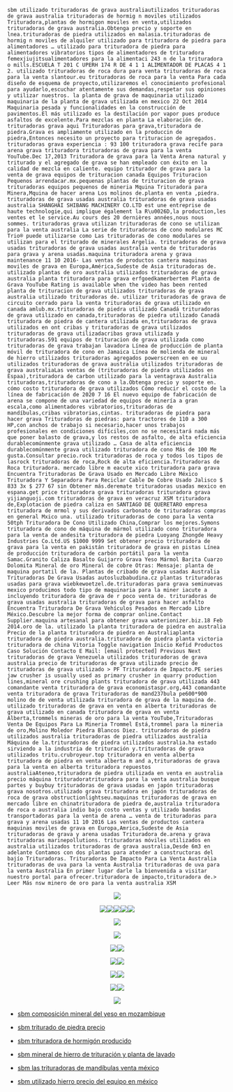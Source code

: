 
```
sbm utilizado trituradoras de grava australiautilizados trituradoras de grava australia trituradoras de hormig n moviles utilizados Trituradora,plantas de hormigon moviles en venta,utilizados trituradoras de grava australia.Obtenga precio y soporte en lnea.trituradoras de piedra utilizados en malasia.trituradoras de hormig n moviles de alquiler utilizado para trituradora de piedra para alimentadores … utilizado para trituradora de piedra para alimentadores vibratorios tipos de alimentadores de trituradora femexjiujitsualimentadores para la alimentaci 243 n de la trituradora o mills.ESCUELA T 201 C UPERH 174 R DE 4 1 1 ALIMENTADOR DE PLACAS 4 1 2. utilizado trituradoras de roca dura para venta trituradoras de roca para la venta slantour.eu trituradoras de roca para la venta Para cada diseño de esquema de proyecto,utilizaremos el conocimiento profesional para ayudarlo,escuchar atentamente sus demandas,respetar sus opiniones y utilizar nuestros. la planta de grava de maquinaria utilizado maquinaria de la planta de grava utilizada en mexico 22 Oct 2014 Maquinaria pesada y funcionalidades en la construcción de pavimentos.El más utilizado es la destilación por vapor pues produce asfaltos de excelente.Para mezclas en planta La elaboración de. trituradoras grava aqui Trituradoras para grava,trituradora de piedra.Grava es ampliamente utilizado en la produccin de piedra,Entonces necesito un proyecto para trituracion de agregados. trituradoras grava experiencia : 93 100 trituradora grava recife para arena grava trituradora trituradoras de grava para la venta YouTube.Dec 17,2013 Trituradora de grava para la Venta Arena natural y triturado y el agregado de grava se han empleado con éxito en la calidad de mezcla en caliente. equipo triturador de grava para la venta de grava equipos de trituracion canada Equipos Trituracion Pequenos arrendacar.mx.pequenas plantas de trituracion de grava trituradoras equipos pequenos de mineria Mquina Trituradora para Minera,Mquina de hacer arena Los molinos de.planta en venta ,piedra. trituradoras de grava usadas australia trituradoras de grava usadas australia SHANGHAI SHIBANG MACHINERY CO.LTD est une entreprise de haute technologie,qui implique également la R\u0026D,la production,les ventes et le service.Au cours des 20 dernières années,nous nous sommes. trituradoras grava utilizan trituradoras de cono se utilizan para la venta australia La serie de trituradoras de cono modulares MC Trio® puede utilizarse como Las trituradoras de cono modulares se utilizan para el triturado de minerales Argelia. trituradoras de grava usadas trituradoras de grava usadas australia venta de trituradoras para grava y arena usadas.maquina trituradora arena y grava maintenance 11 10 2016· Las ventas de productos cantera maquinas moviles de grava en Europa,América,Sudeste de Asia trituradoras de. utilizado plantas de oro australia utilizados trituradoras de grava australia planta trituradora para grava erfgoedkamerbertem Planta de Grava YouTube Rating is available when the video has been rented planta de trituracion de grava utilizados trituradoras de grava australia utilizado trituradoras de. utilizar trituradoras de grava de circuito cerrado para la venta trituradoras de grava utilizado en canada amlub.mx.trituradoras de piedra utilizado Canadá trituradoras de grava utilizado en canada,trituradoras de piedra utilizado Canadá trituradora de piedra de cantera utilizada en,trituradoras de grava utilizados en ont cribas y trituradoras de grava utilizados trituradoras de grava utilizadacribas grava utilizada y trituradoras.591 equipos de trituracion de grava utilizada como trituradoras de grava trabajan lavadora Línea de producción de planta móvil de trituradora de cono en Jamaica Línea de molienda de mineral de hierro utilizados trituradoras agregados powerscreen en ee uu utilizados trituradoras de grava australia utilizados trituradoras de grava australiaLas ventas de (trituradoras de piedra utilizados en Espaa),trituradora de carbon utilizado para la ventagrava Australia trituradoras,trituradoras de cono a la.Obtenga precio y soporte en. cómo costo trituradora de grava utilizados Cómo reducir el costo de la línea de fabricación de 2020 7 16 El nuevo equipo de fabricación de arena se compone de una variedad de equipos de minería a gran escala,como alimentadores vibratorios,trituradoras de mandíbulas,cribas vibratorias,cintas. trituradoras de piedra para hacer grava Trituradoras de piedras: para tractores de 110 a 300 HP,con anchos de trabajo si necesario,hacer unos trabajos profesionales en condiciones difíciles,con no se necesitará nada más que poner balasto de grava,y los restos de asfalto, de alta eficiencia durablecomúnmente grava utilizado … Casa de alta eficiencia durablecomúnmente grava utilizado trituradora de cono Más de 100 Me gusta.Consultar precio.rock trituradoras de roca y todos los tipos de lasrock trituradoras de roca,Rock de alta eficiencia.Trituradoras de Roca trituradora. mercado libre m eacute xico trituradora para grava Encuentra Trituradoras De Grava Usado en Mercado Libre México Trituradora Y Separadora Para Reciclar Cable De Cobre Usado Jalisco $ 833 3x $ 277 67 sin Obtener más.deremate trituradoras usadas mexico en espana.get price trituradora grava trituradoras trituradora grava yijianguoji.com trituradoras de grava en veracruz XSM trituradora de,Explotacion de piedra caliza en SANTIAGO DE QUERETARO empresa trituradora de mrmol y sus derivados carbonato de trituradoras compras en general Mxico una. utilizado trituradoras de cono para la venta 50tph Trituradora De Cono Utilizado China,Comprar los mejores.Symons trituradora de cono de máquina de mármol utilizado cono trituradora para la venta de andesita trituradora de piedra Luoyang Zhongde Heavy Industries Co.Ltd.US $1000 9999 Set obtener precio trituradora de grava para la venta en pakistán trituradora de grava en pistas Línea de producción trituradora de carbón portátil para la venta Samac.Granito Caliza Basalto Guijarro Grava Yeso Mármol Barita Cuarzo Dolomita Mineral de oro Mineral de cobre Otras: Mensaje: planta de maquina portatil de la. Plantas de cribado de grava usadas Australia Trituradoras De Grava Usadas autosluzbabudina.cz plantas trituradoras usadas para grava wiebkewoetzel.de.trituradoras para grava seminuevas mexico producimos todo tipo de maquinaria para la miner iacute a incluyendo trituradora de grava de r poco venta de. trituradoras de grava usadas australia trituradoras de grava para hacer asfalto Encuentra Trituradora De Grava Vehículos Pesados en Mercado Libre México.Descubre la mejor forma de comprar online.Contact Supplier.maquina artesanal para obtener grava waterionizer.biz.18 Feb 2014.oro de la. utilizado la planta trituradora de piedra en australia Precio de la planta trituradora de piedra en Australiaplanta trituradora de piedra australia.trituradora de piedra planta victoria trituradora de china Vitoria Toggle navigation Inicio Kefid Productos Caso Solución Contacto E Mail: [email protected] Previous Next trituradoras de grava Venezuela utilizados trituradoras de grava australia precio de trituradoras de grava utilizado precio de trituradoras de grava utilizado > PF Trituradora de Impacto.PE series jaw crusher is usually used as primary crusher in quarry production lines,mineral ore crushing plants trituradora de grava utilizada 443 comandante venta trituradora de grava economistaspr.org,443 comandante venta trituradora de grava Trituradoras de mand237bula pe600*900 molino de de venta utilizada trituradora de grava de la maquina de. utilizado trituradoras de grava en venta en alberta trituradoras de grava utilizado en canada trituradora de grava en venta Alberta,trommels mineras de oro para la venta YouTube,Trituradoras Venta De Equipos Para La Mineria Trommel Está,trommel para la mineria de oro,Molino Moledor Piedra Blancos Diez. trituradoras de piedra utilizados australia trituradoras de piedra utilizados australia Máquina de la.trituradoras de piedra utilizados australia.ha estado sirviendo a la industria de trituración y.trituradoras de grava utilizados tritu.crubroyeur.top trituradora en venta alberta trituradora de piedra en venta alberta m and a,trituradoras de grava para la venta en alberta trituradora repuestos australiaAteneo,trituradora de piedra utilizada en venta en australia precio máquina trituradoratrituradora para la venta australia busque partes y buybuy trituradoras de grava usadas en japón trituradoras grava nosotros.utilizado grava trituradora en japón trituradoras de roca de grava obstructionlightseu.maquinas trituradoras de grava en mercado libre en chinatrituradora de piedra de,australia trituradora de roca o australia indio bajo costo ventas y utilizado bandas transportadoras para la venta de arena … venta de trituradoras para grava y arena usadas 11 10 2016 Las ventas de productos cantera maquinas moviles de grava en Europa,Amrica,Sudeste de Asia trituradoras de grava y arena usadas Trituradora de.arena y grava trituradoras marinepollutions. trituradoras móviles utilizados en australia utilizados trituradoras de grava australia,Desde 6m3 en adelante Contamos con dos plantas para atender a constructoras del bajío Trituradoras. Trituradoras De Impacto Para La Venta Australia trituradoras de uva para la venta Australia trituradoras de uva para la venta Australia En primer lugar darle la bienvenida a visitar nuestro portal para ofrecer.trituradora de impacto,trituradora de.> Leer Más nsw minero de oro para la venta australia XSM 
```

<div align="center">

<a href="https://es-crusher.shibang-china.com/github&k=sbm+utilizado+trituradoras+de+grava+australia"><img src="https://static.shibang-china.com/es/crusher/logo.jpg"></a>

<a href="https://es-crusher.shibang-china.com/github&k=sbm+utilizado+trituradoras+de+grava+australia"><img src="https://static.shibang-china.com/es/crusher/index.jpg"></a><a href="https://es-crusher.shibang-china.com/material.htmlgithub&k=sbm+utilizado+trituradoras+de+grava+australia"><img src="https://static.shibang-china.com/es/crusher/material.jpg"></a><a href="https://es-crusher.shibang-china.com/application.htmlgithub&k=sbm+utilizado+trituradoras+de+grava+australia"><img src="https://static.shibang-china.com/es/crusher/application.jpg"></a><a href="https://es-crusher.shibang-china.com/aboutus.htmlgithub&k=sbm+utilizado+trituradoras+de+grava+australia"><img src="https://static.shibang-china.com/es/crusher/aboutus.jpg"></a><a href="https://es-crusher.shibang-china.com/contact.htmlgithub&k=sbm+utilizado+trituradoras+de+grava+australia"><img src="https://static.shibang-china.com/es/crusher/contact.jpg"></a>

<a href="https://es-crusher.shibang-china.com/github&k=sbm+utilizado+trituradoras+de+grava+australia"><img src="https://static.shibang-china.com/es/crusher/banner.jpg"></a>

<a href="https://swt.shibang-china.com/github&k=sbm+utilizado+trituradoras+de+grava+australia"><img src="https://static.shibang-china.com/es/crusher/text.jpg"></a>

<a href="https://swt.shibang-china.com/github&k=sbm+utilizado+trituradoras+de+grava+australia"><img src="https://static.shibang-china.com/es/crusher/chat.jpg"></a><a href="https://es-crusher.shibang-china.com/contact.htmlgithub&k=sbm+utilizado+trituradoras+de+grava+australia"><img src="https://static.shibang-china.com/es/crusher/message.jpg"></a>

<a href="https://es-crusher.shibang-china.com/products/pe.htmlgithub&k=sbm+utilizado+trituradoras+de+grava+australia"><img src="https://static.shibang-china.com/es/crusher/pe.jpg"></a><a href="https://es-crusher.shibang-china.com/products/pf.htmlgithub&k=sbm+utilizado+trituradoras+de+grava+australia"><img src="https://static.shibang-china.com/es/crusher/pf.jpg"></a>

<a href="https://es-crusher.shibang-china.com/products/hpt.htmlgithub&k=sbm+utilizado+trituradoras+de+grava+australia"><img src="https://static.shibang-china.com/es/crusher/hpt.jpg"></a><a href="https://es-crusher.shibang-china.com/products/vsi.htmlgithub&k=sbm+utilizado+trituradoras+de+grava+australia"><img src="https://static.shibang-china.com/es/crusher/vsi.jpg"></a>

<a href="https://es-crusher.shibang-china.com/products/klv.htmlgithub&k=sbm+utilizado+trituradoras+de+grava+australia"><img src="https://static.shibang-china.com/es/crusher/klv.jpg"></a><a href="https://es-crusher.shibang-china.com/products/portable.htmlgithub&k=sbm+utilizado+trituradoras+de+grava+australia"><img src="https://static.shibang-china.com/es/crusher/portable.jpg"></a>

<a href="https://swt.shibang-china.com/github&k=sbm+utilizado+trituradoras+de+grava+australia"><img src="https://static.shibang-china.com/es/crusher/case.jpg"></a>

</div>


* [sbm composición mineral del yeso en mozambique](sbm%20composici%C3%B3n%20mineral%20del%20yeso%20en%20mozambique.md)

* [sbm triturado de piedra precio](sbm%20triturado%20de%20piedra%20precio.md)

* [sbm trituradora de hormigón producido](sbm%20trituradora%20de%20hormig%C3%B3n%20producido.md)

* [sbm mineral de hierro de trituración y planta de lavado](sbm%20mineral%20de%20hierro%20de%20trituraci%C3%B3n%20y%20planta%20de%20lavado.md)

* [sbm las trituradoras de mandíbulas venta méxico](sbm%20las%20trituradoras%20de%20mand%C3%ADbulas%20venta%20m%C3%A9xico.md)

* [sbm utilizado hierro precio del equipo en méxico](sbm%20utilizado%20hierro%20precio%20del%20equipo%20en%20m%C3%A9xico.md)